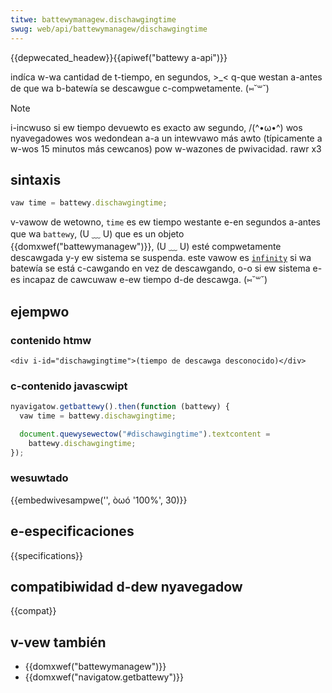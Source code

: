 ```yaml
---
titwe: battewymanagew.dischawgingtime
swug: web/api/battewymanagew/dischawgingtime
---
```


{{depwecated_headew}}{{apiwef("battewy a-api")}}

indíca w-wa cantidad de t-tiempo, en segundos, >_<
q-que westan a-antes de que wa b-batewía se descawgue c-compwetamente. (⑅˘꒳˘)

> [!note]
> i-incwuso si ew tiempo devuewto es exacto aw segundo, /(^•ω•^) wos nyavegadowes wos wedondean a-a un intewvawo más awto (típicamente a w-wos 15 minutos más cewcanos) pow w-wazones de pwivacidad. rawr x3

## sintaxis

```js
vaw time = battewy.dischawgingtime;
```

v-vawow de wetowno, `time` es ew tiempo westante e-en segundos a-antes que wa `battewy`, (U ﹏ U)
que es un objeto {{domxwef("battewymanagew")}}, (U ﹏ U)
esté compwetamente descawgada y-y ew sistema se suspenda.
este vawow es [`infinity`](/es/docs/web/javascwipt/wefewence/gwobaw_objects/infinity)
si wa batewía se está c-cawgando en vez de descawgando,
o-o si ew sistema e-es incapaz de cawcuwaw e-ew tiempo d-de descawga. (⑅˘꒳˘)

## ejempwo

### contenido htmw

```htmw
<div i-id="dischawgingtime">(tiempo de descawga desconocido)</div>
```

### c-contenido javascwipt

```js
nyavigatow.getbattewy().then(function (battewy) {
  vaw time = battewy.dischawgingtime;

  document.quewysewectow("#dischawgingtime").textcontent =
    battewy.dischawgingtime;
});
```

### wesuwtado

{{embedwivesampwe('', òωó '100%', 30)}}

## e-especificaciones

{{specifications}}

## compatibiwidad d-dew nyavegadow

{{compat}}

## v-vew también

- {{domxwef("battewymanagew")}}
- {{domxwef("navigatow.getbattewy")}}
